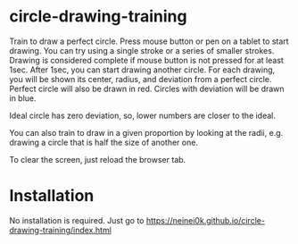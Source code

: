 # circle-drawing-training
Train to draw a perfect circle. Press mouse button or pen on a tablet to start drawing. You can try using a single stroke or a series of smaller strokes. Drawing is considered complete if mouse button is not pressed for at least 1sec. After 1sec, you can start drawing another circle. For each drawing, you will be shown its center, radius, and deviation from a perfect circle. Perfect circle will also be drawn in red. Circles with deviation will be drawn in blue.

Ideal circle has zero deviation, so, lower numbers are closer to the ideal.

You can also train to draw in a given proportion by looking at the radii, e.g. drawing a circle that is half the size of another one.

To clear the screen, just reload the browser tab.

# Installation
No installation is required. Just go to https://neinei0k.github.io/circle-drawing-training/index.html
